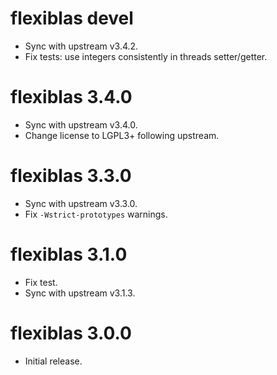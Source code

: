 # flexiblas devel

- Sync with upstream v3.4.2.
- Fix tests: use integers consistently in threads setter/getter.

# flexiblas 3.4.0

- Sync with upstream v3.4.0.
- Change license to LGPL3+ following upstream.

# flexiblas 3.3.0

- Sync with upstream v3.3.0.
- Fix `-Wstrict-prototypes` warnings.

# flexiblas 3.1.0

- Fix test.
- Sync with upstream v3.1.3.

# flexiblas 3.0.0

- Initial release.
